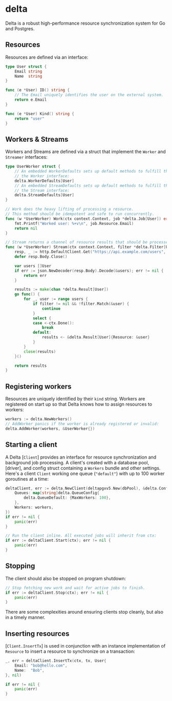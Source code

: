 # delta

Delta is a robust high-performance resource synchronization system for Go and Postgres.

## Resources

Resources are defined via an interface:

```go
type User struct {
    Email string
    Name  string
}

func (e *User) ID() string {
    // The Email uniquely identifies the user on the external system.
    return e.Email
}

func (e *User) Kind() string {
    return "user"
}
```

## Workers & Streams

Workers and Streams are defined via a struct that implement the `Worker` and `Streamer` interfaces:

```go
type UserWorker struct {
    // An embedded WorkerDefaults sets up default methods to fulfill the rest of
    // the Worker interface:
    delta.WorkerDefaults[User]
    // An embedded StreamDefaults sets up default methods to fulfill the rest of
    // the Stream interface:
    delta.StreamDefaults[User]
}

// Work does the heavy lifting of processing a resource.
// This method should be idempotent and safe to run concurrently.
func (w *UserWorker) Work(ctx context.Context, job *delta.Job[User]) error {
    fmt.Printf("Worked user: %+v\n", job.Resource.Email)
    return nil
}

// Stream returns a channel of resource results that should be processed according to a filter.
func (w *UserWorker) Stream(ctx context.Context, filter *delta.Filter[User]) (<-chan *delta.Result[User], error) {
    resp, _ := http.DefaultClient.Get("https://api.example.com/users", nil)
    defer resp.Body.Close()

    var users []User
    if err := json.NewDecoder(resp.Body).Decode(&users); err != nil {
        return err
    }

    results := make(chan *delta.Result[User])
    go func() {
        for _, user := range users {
            if filter != nil && !filter.Match(&user) {
                continue
            }
            select {
            case <-ctx.Done():
                break
            default:
                results <- &delta.Result[User]{Resource: &user}
            }
        }
        close(results)
    }()

    return results
}
```

## Registering workers

Resources are uniquely identified by their `kind` string. Workers are registered on
start up so that Delta knows how to assign resources to workers:

```go
workers := delta.NewWorkers()
// AddWorker panics if the worker is already registered or invalid:
delta.AddWorker(workers, &UserWorker{})
```

## Starting a client

A Delta [`Client`] provides an interface for resource synchronization and background job
processing. A client's created with a database pool, [driver], and config struct
containing a `Workers` bundle and other settings.
Here's a client `Client` working one queue (`"default"`) with up to 100 worker
goroutines at a time:

```go
deltaClient, err := delta.NewClient(deltapgxv5.New(dbPool), &delta.Config{
    Queues: map[string]delta.QueueConfig{
        delta.QueueDefault: {MaxWorkers: 100},
    },
    Workers: workers,
})
if err != nil {
    panic(err)
}

// Run the client inline. All executed jobs will inherit from ctx:
if err := deltaClient.Start(ctx); err != nil {
    panic(err)
}
```

## Stopping

The client should also be stopped on program shutdown:

```go
// Stop fetching new work and wait for active jobs to finish.
if err := deltaClient.Stop(ctx); err != nil {
    panic(err)
}
```

There are some complexities around ensuring clients stop cleanly, but also in a
timely manner.

## Inserting resources

[`Client.InsertTx`] is used in conjunction with an instance implementation
of `Resource` to insert a resource to synchronize on a transaction:

```go
_, err = deltaClient.InsertTx(ctx, tx, User{
    Email: "bob@hello.com",
    Name:  "Bob",
}, nil)

if err != nil {
    panic(err)
}
```

